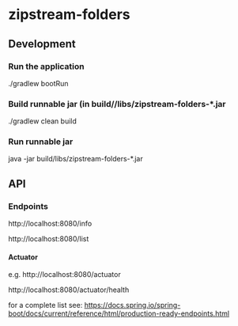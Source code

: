 # zipstream-folders

## Development

### Run the application
./gradlew bootRun

### Build runnable jar (in build//libs/zipstream-folders-*.jar
./gradlew clean build

### Run runnable jar
java -jar build/libs/zipstream-folders-*.jar

## API

### Endpoints

http://localhost:8080/info

http://localhost:8080/list

#### Actuator
e.g.
http://localhost:8080/actuator

http://localhost:8080/actuator/health

for a complete list see: 
https://docs.spring.io/spring-boot/docs/current/reference/html/production-ready-endpoints.html
